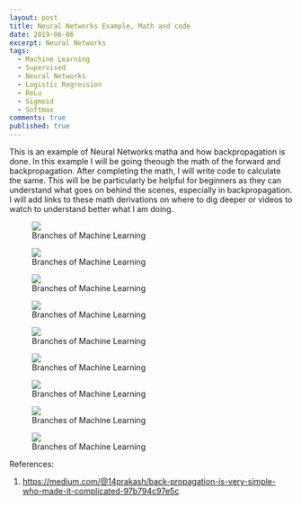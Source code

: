 ```yaml
---
layout: post
title: Neural Networks Example, Math and code
date: 2019-06-06
excerpt: Neural Networks
tags:
  - Machine Learning
  - Supervised
  - Neural Networks
  - Logistic Regression
  - ReLu
  - Sigmoid 
  - Softmax
comments: true
published: true
---
```

This is an example of Neural Networks matha and how backpropagation is done. In this example I will be going theough the math of the forward and backpropagation. After completing the math, I will write code to calculate the same. This will be be particularly be helpful for beginners as they can understand what goes on behind the scenes, especially in backpropagation. I will add links to these math derivations on where to dig deeper or videos to watch to understand better what I am doing.

<figure>
<img src="https://brianasimba.github.io/MachineLearningblog/images/Page_1.pdf" style="display: block; margin: auto;"/>
<figcaption>Branches of Machine Learning</figcaption> 
</figure>


<figure>
<img src="https://brianasimba.github.io/MachineLearningblog/images/Page_2.pdf" style="display: block; margin: auto;"/>
<figcaption>Branches of Machine Learning</figcaption> 
</figure>

<figure>
<img src="https://brianasimba.github.io/MachineLearningblog/images/Page_3.pdf" style="display: block; margin: auto;"/>
<figcaption>Branches of Machine Learning</figcaption> 
</figure>

<figure>
<img src="https://brianasimba.github.io/MachineLearningblog/images/Page_4.pdf" style="display: block; margin: auto;"/>
<figcaption>Branches of Machine Learning</figcaption> 
</figure>

<figure>
<img src="https://brianasimba.github.io/MachineLearningblog/images/Page_5.pdf" style="display: block; margin: auto;"/>
<figcaption>Branches of Machine Learning</figcaption> 
</figure>

<figure>
<img src="https://brianasimba.github.io/MachineLearningblog/images/Page_6.pdf" style="display: block; margin: auto;"/>
<figcaption>Branches of Machine Learning</figcaption> 
</figure>


<figure>
<img src="https://brianasimba.github.io/MachineLearningblog/images/Page_7.pdf" style="display: block; margin: auto;"/>
<figcaption>Branches of Machine Learning</figcaption> 
</figure>


<figure>
<img src="https://brianasimba.github.io/MachineLearningblog/images/Page_8.pdf" style="display: block; margin: auto;"/>
<figcaption>Branches of Machine Learning</figcaption> 
</figure>


<figure>
<img src="https://brianasimba.github.io/MachineLearningblog/images/Page_9.pdf" style="display: block; margin: auto;"/>
<figcaption>Branches of Machine Learning</figcaption> 
</figure>



References:
1. https://medium.com/@14prakash/back-propagation-is-very-simple-who-made-it-complicated-97b794c97e5c
